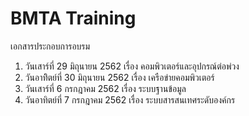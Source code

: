 # BMTA Training
เอกสารประกอบการอบรม
1. วันเสาร์ที่ 29 มิถุนายน 2562 เรื่อง คอมพิวเตอร์และอุปกรณ์ต่อพ่วง
2. วันอาทิิตย์ที่ 30 มิถุนายน 2562 เรื่อง เครือข่ายคอมพิวเตอร์
3. วันเสาร์ที่ 6 กรกฎาคม 2562 เรื่อง ระบบฐานข้อมูล
4. วันอาทิตย์ที่ 7 กรกฎาคม 2562 เรื่อง ระบบสารสนเทศระดับองค์กร
